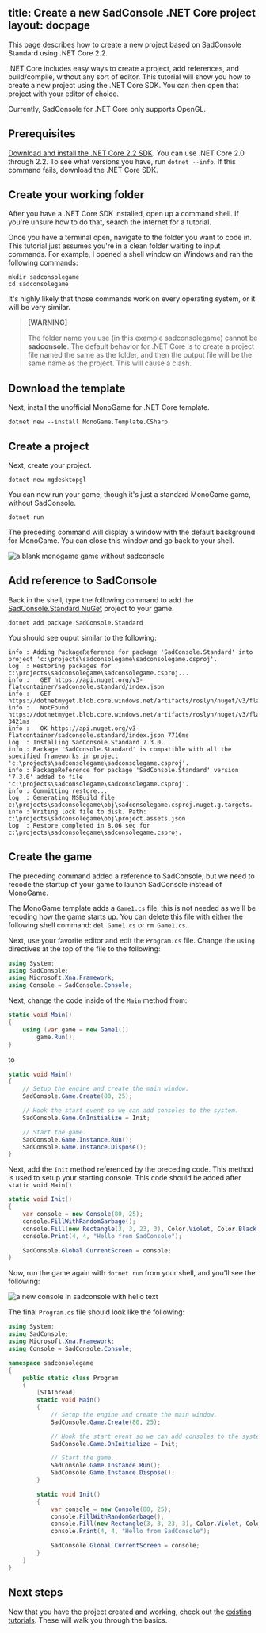 title: Create a new SadConsole .NET Core project
layout: docpage
---

This page describes how to create a new project based on SadConsole Standard using .NET Core 2.2. 

.NET Core includes easy ways to create a project, add references, and build/compile, without any sort of editor. This tutorial will show you how to create a new project using the .NET Core SDK. You can then open that project with your editor of choice.

Currently, SadConsole for .NET Core only supports OpenGL.

## Prerequisites

[Download and install the .NET Core 2.2 SDK](https://dotnet.microsoft.com/download/dotnet-core/2.2). You can use .NET Core 2.0 through 2.2. To see what versions you have, run `dotnet --info`. If this command fails, download the .NET Core SDK. 

## Create your working folder

After you have a .NET Core SDK installed, open up a command shell. If you're unsure how to do that, search the internet for a tutorial.

Once you have a terminal open, navigate to the folder you want to code in. This tutorial just assumes you're in a clean folder waiting to input commands. For example, I opened a shell window on Windows and ran the following commands:

```shell
mkdir sadconsolegame
cd sadconsolegame
```

It's highly likely that those commands work on every operating system, or it will be very similar.

>**[WARNING]**
>
>The folder name you use (in this example sadconsolegame) cannot be **sadconsole**. The default behavior for .NET Core is to create a project file named the same as the folder, and then the output file will be the same name as the project. This will cause a clash.

## Download the template

Next, install the unofficial MonoGame for .NET Core template.

```shell
dotnet new --install MonoGame.Template.CSharp
```

## Create a project

Next, create your project.

```shell
dotnet new mgdesktopgl
```

You can now run your game, though it's just a standard MonoGame game, without SadConsole.

```shell
dotnet run
```

The preceding command will display a window with the default background for MonoGame. You can close this window and go back to your shell.

![a blank monogame game without sadconsole](images/blank-monogame-window.png)

## Add reference to SadConsole

Back in the shell, type the following command to add the [SadConsole.Standard NuGet](https://www.nuget.org/packages/SadConsole.Standard/) project to your game.

```shell
dotnet add package SadConsole.Standard
```

You should see ouput similar to the following:

```shell
info : Adding PackageReference for package 'SadConsole.Standard' into project 'c:\projects\sadconsolegame\sadconsolegame.csproj'.
log  : Restoring packages for c:\projects\sadconsolegame\sadconsolegame.csproj...
info :   GET https://api.nuget.org/v3-flatcontainer/sadconsole.standard/index.json
info :   GET https://dotnetmyget.blob.core.windows.net/artifacts/roslyn/nuget/v3/flatcontainer/sadconsole.standard/index.json
info :   NotFound https://dotnetmyget.blob.core.windows.net/artifacts/roslyn/nuget/v3/flatcontainer/sadconsole.standard/index.json 3421ms
info :   OK https://api.nuget.org/v3-flatcontainer/sadconsole.standard/index.json 7716ms
log  : Installing SadConsole.Standard 7.3.0.
info : Package 'SadConsole.Standard' is compatible with all the specified frameworks in project 'c:\projects\sadconsolegame\sadconsolegame.csproj'.
info : PackageReference for package 'SadConsole.Standard' version '7.3.0' added to file 'c:\projects\sadconsolegame\sadconsolegame.csproj'.
info : Committing restore...
log  : Generating MSBuild file c:\projects\sadconsolegame\obj\sadconsolegame.csproj.nuget.g.targets.
info : Writing lock file to disk. Path: c:\projects\sadconsolegame\obj\project.assets.json
log  : Restore completed in 8.06 sec for c:\projects\sadconsolegame\sadconsolegame.csproj.
```

## Create the game

The preceding command added a reference to SadConsole, but we need to recode the startup of your game to launch SadConsole instead of MonoGame. 

The MonoGame template adds a `Game1.cs` file, this is not needed as we'll be recoding how the game starts up. You can delete this file with either the following shell command: `del Game1.cs` or `rm Game1.cs`.

Next, use your favorite editor and edit the `Program.cs` file. Change the `using` directives at the top of the file to the following:

```csharp
using System;
using SadConsole;
using Microsoft.Xna.Framework;
using Console = SadConsole.Console;
```

Next, change the code inside of the `Main` method from:

```csharp
static void Main()
{
    using (var game = new Game1())
        game.Run();
}
```

to

```csharp
static void Main()
{
    // Setup the engine and create the main window.
    SadConsole.Game.Create(80, 25);

    // Hook the start event so we can add consoles to the system.
    SadConsole.Game.OnInitialize = Init;

    // Start the game.
    SadConsole.Game.Instance.Run();
    SadConsole.Game.Instance.Dispose();
}
```

Next, add the `Init` method referenced by the preceding code. This method is used to setup your starting console. This code should be added after `static void Main()`

```csharp
static void Init()
{
    var console = new Console(80, 25);
    console.FillWithRandomGarbage();
    console.Fill(new Rectangle(3, 3, 23, 3), Color.Violet, Color.Black, 0, 0);
    console.Print(4, 4, "Hello from SadConsole");

    SadConsole.Global.CurrentScreen = console;
}
```

Now, run the game again with `dotnet run` from your shell, and you'll see the following:

![a new console in sadconsole with hello text](images/new-core-hello-window.png)

The final `Program.cs` file should look like the following:

```csharp
using System;
using SadConsole;
using Microsoft.Xna.Framework;
using Console = SadConsole.Console;

namespace sadconsolegame
{
    public static class Program
    {
        [STAThread]
        static void Main()
        {
            // Setup the engine and create the main window.
            SadConsole.Game.Create(80, 25);

            // Hook the start event so we can add consoles to the system.
            SadConsole.Game.OnInitialize = Init;

            // Start the game.
            SadConsole.Game.Instance.Run();
            SadConsole.Game.Instance.Dispose();
        }

        static void Init()
        {
            var console = new Console(80, 25);
            console.FillWithRandomGarbage();
            console.Fill(new Rectangle(3, 3, 23, 3), Color.Violet, Color.Black, 0, 0);
            console.Print(4, 4, "Hello from SadConsole");

            SadConsole.Global.CurrentScreen = console;
        }
    }
}
```

## Next steps

Now that you have the project created and working, check out the [existing tutorials](index.md). These will walk you through the basics.
